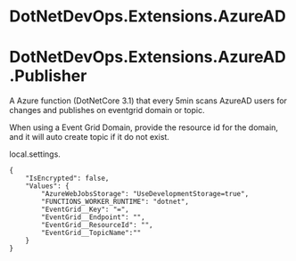 
# DotNetDevOps.Extensions.AzureAD


# DotNetDevOps.Extensions.AzureAD.Publisher

A Azure function (DotNetCore 3.1) that every 5min scans AzureAD users for changes and publishes on eventgrid domain or topic.

When using a Event Grid Domain, provide the resource id for the domain, and it will auto create topic if it do not exist.

local.settings.
```
{
    "IsEncrypted": false,
    "Values": {
        "AzureWebJobsStorage": "UseDevelopmentStorage=true",
        "FUNCTIONS_WORKER_RUNTIME": "dotnet",
        "EventGrid__Key": "=",
        "EventGrid__Endpoint": "",
        "EventGrid__ResourceId": "",
        "EventGrid__TopicName":""
    }
}
```